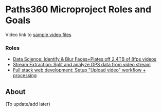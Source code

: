 # Paths360 Microproject Roles and Goals

Video link to [sample video files](https://drive.google.com/drive/folders/1euur8aLBV_Abup3Qtt1PHgDoUT5JdU3x?usp=sharing)

### Roles
- [Data Science: Identify & Blur Faces+Plates off 2.4TB of 8fps videos](roles/data-science/readme.md)
- [Stream Extraction: Split and analyze GPS data from video stream](roles/extraction-analyses/readme.md)
- [Full stack web development: Setup "Upload video" workflow + processing](roles/web-workflow/readme.md)

## About
(To update/add later)